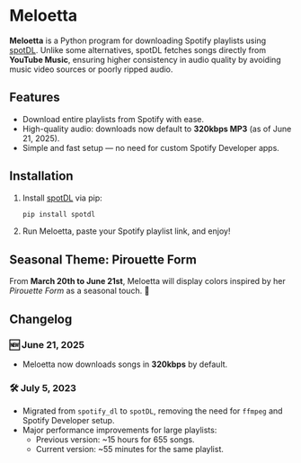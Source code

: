 # Meloetta

**Meloetta** is a Python program for downloading Spotify playlists using [spotDL](https://github.com/spotDL/spotify-downloader). Unlike some alternatives, spotDL fetches songs directly from **YouTube Music**, ensuring higher consistency in audio quality by avoiding music video sources or poorly ripped audio.

## Features
- Download entire playlists from Spotify with ease.
- High-quality audio: downloads now default to **320kbps MP3** (as of June 21, 2025).
- Simple and fast setup — no need for custom Spotify Developer apps.

## Installation

1. Install [spotDL](https://pypi.org/project/spotdl/) via pip:

   ```bash
   pip install spotdl
   ```

2. Run Meloetta, paste your Spotify playlist link, and enjoy!

## Seasonal Theme: Pirouette Form

From **March 20th to June 21st**, Meloetta will display colors inspired by her *Pirouette Form* as a seasonal touch. 🍂

## Changelog

### 🆕 June 21, 2025
- Meloetta now downloads songs in **320kbps** by default.

### 🛠️ July 5, 2023
- Migrated from `spotify_dl` to `spotDL`, removing the need for `ffmpeg` and Spotify Developer setup.
- Major performance improvements for large playlists:
  - Previous version: ~15 hours for 655 songs.
  - Current version: ~55 minutes for the same playlist.
